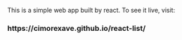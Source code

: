 This is a simple web app built by react. 
To see it live, visit:
<h3>
  https://cimorexave.github.io/react-list/
</h3>
